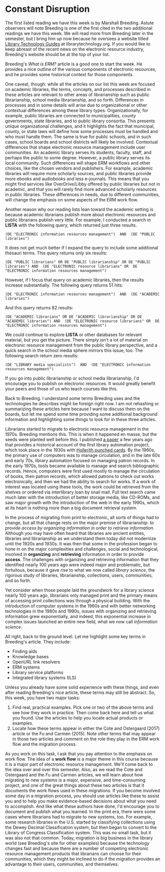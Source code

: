 # Constant Disruption

The first listed reading we have this week is by Marshall Breeding. Astute observers will note Breeding is one of the first cited in the two additional readings we have this week. We will read more from Breeding later in the semester, but I bring him up now because he oversees a website titled [Library Technology Guides][LTGuides] at librarytechnology.org. If you would like to keep abreast of the recent news on the electronic resource industry, Breeding's website should be at the top of your list.

Breeding's *What is ERM?* article is a good one to start the week. He provides a nice outline of the various components of electronic resources, and he provides some historical context for those components.

One caveat, though: while all the articles on our list this week are focused on academic libraries, the terms, concepts, and processes described in these articles are relevant to other areas of librarianship such as public librarianship, school media librarianship, and so forth. Differences in processes and in some details will arise due to organizational or other contextual differences among these library types. Organizationally, for example, public libraries are connected to municipalities, county governments, state libraries, and to public library consortia. This presents unique organizational challenges, and it highlights the fact that municipal, county, or state laws will define how some processes must be handled and who must handle them. The same is true for public schools, and in such cases, school boards and school districts will likely be involved. Contextual differences that shape electronic resource management include user communities. An academic library serves its students, faculty, staff, and perhaps the public to some degree. However, a public library serves its local community. Such differences will shape ERM workflows and other choices, like the chosen vendors and publishers. For example, academic libraries will require more scholarly sources, and public libraries provide more ebooks and audiobooks and less e-journals. This means that you might find services like OverDrive/Libby offered by public libraries but not in academic, and that you will rarely find more advanced scholarly resources in public libraries. These differences in needs, due to different communities, will change the emphasis on some aspects of the ERM work flow.

Another reason why our reading lists lean toward the academic setting is because academic librarians publish more about electronic resources and public librarians publish very little. For example, I conducted a search in **LISTA** with the following query, which returned just three results.

```
(DE "ELECTRONIC information resources management")  AND  (DE "PUBLIC libraries")
```

It does not get much better if I expand the query to include some additional thesauri terms. This query returns only six results:

```
(DE "PUBLIC librarians" OR DE "PUBLIC librarianship" OR DE "PUBLIC libraries") AND  (DE "ELECTRONIC resource librarians" OR  DE "ELECTRONIC information resources management")
```

However, if I focus that query on academic libraries, then the results increase substantially. The following query returns 51 hits:

```
(DE "ELECTRONIC information resources management")  AND  (DE "ACADEMIC libraries")
```

And this query returns 82 results:

```
(DE "ACADEMIC librarians" OR DE "ACADEMIC librarianship" OR DE "ACADEMIC libraries") AND  (DE "ELECTRONIC resource librarians" OR  DE "ELECTRONIC information resources management")
```

We could continue to explore **LISTA** or other databases for relevant material, but you get the picture. There simply isn't a lot of material on electronic resource management from the public library perspective, and a quick search in the school media sphere mirrors this issue, too. The following search return zero results:

```
(DE "LIBRARY media specialists")  AND  (DE "ELECTRONIC information resources management")
```

If you go into public librarianship or school media librarianship, I'd encourage you to publish on electronic resources. It would greatly benefit your peers and those of us who teach courses like this.

Back to Breeding. I understand some terms Breeding uses and the technologies he describes might be foreign right now. I am not rehashing or summarizing these articles here because I want to discuss them on the boards, but let me spend some time providing some additional background information and highlighting some things to look for in these three articles.

Librarians started to migrate to electronic resource management in the 1970s. Breeding mentions this. This is when it happened en masse, but the seeds were planted well before this. I published [a paper][burns2013] a few years ago that provides a historical account of the first library automation project, which took place in the 1930s with [Hollerith punched cards][punched_cards]. By the 1960s, the primary use of computers was to manage circulation, and in the late 60s and early 70s, library automation focused on managing patron records. In the early 1970s, tools became available to manage and search bibliographic records. Hence, computers were first used mostly to manage the circulation of books, then patron records, which allowed patrons to check out works electronically, and then we had the ability to search for works. If a work of interest was located using these tools, the work could be retrieved from the shelves or ordered via interlibrary loan by snail mail. Full text search came much later with the introduction of better storage media, like CD-ROMs, and saw major growth with the introduction of the web in the early 1990s, which at its heart is nothing more than a big document retrieval system.

In the process of migrating from print to electronic, all sorts of things had to change, but all that change rests on the major premise of librarianship: *to provide access by organizing information in order to retrieve information*. Although you may have often heard that libraries are ancient entities, libraries and librarianship as we understand them today did not modernize until the 1920s and 1930s. It was then that some in the profession began to hone in on the major complexities and challenges, social and technological, involved in **organizing** and **retrieving** information in order to provide **access**. The challenges with organizing and retrieving information that they identified nearly 100 years ago were indeed major and problematic, but fortuitous, because it gave rise to what we now called *library science*, the rigorous study of libraries, librarianship, collections, users, communities, and so forth.

Yet consider when those people laid the groundwork for a library science nearly 100 years ago, librarians only managed print and the primary means of accessing print collections was through a physical building. With the introduction of computer systems in the 1960s and with better networking technologies in the 1980s and 1990s, issues with organizing and retrieving information grew exponentially, and indeed, this exponential increase in complex issues launched an entire new field, what we now call *information science*.

All right, back to the ground level. Let me highlight some key terms in Breeding's article. They include:

* Finding aids
* Knowledge bases
* OpenURL link resolvers
* ERM systems
* Library service platforms
* Integrated library systems (ILS)

Unless you already have some solid experience with these things, and even after reading Breeding's nice article, these terms may still be abstract. So, this week, you have two major tasks:

1. Find real, practical examples. Pick one or two of the above terms and see how they work in practice. Then come back here and tell us what you found. Use the articles to help you locate actual products or examples.
1. Locate how these terms appear in either the Cote and Ostergaard (2017) article or the Fu and Carmen (2015). Note other terms that may appear in those two articles and comment on the role they play in the ERM work flow and the migration process.

As you work on this task, I ask that you pay attention to the emphasis on work flow. The idea of a **work flow** is a major theme in this course because it is a major part of electronic resource management. We'll come back to the idea over and over this semester. Also, as we read the Cote and Ostergaard and the Fu and Carmen articles, we will learn about how migrating to new systems is a major, expensive, and time-consuming project, and one of the great things about these two articles is that it documents the work flows used in these migrations. If you become involved some day in a migration process, you should use articles like these to assist you and to help you make evidence-based decisions about what you need to accomplish. And like what these authors have done, I'd encourage you to document and publish what you learned. In the print era, there were some cases where librarians had to migrate to new systems, too. For example, some research libraries in the U.S. started by classifying collections using the Dewey Decimal Classification system, but then began to convert to the Library of Congress Classification system. This was no small task, but it was also not that common. Today, migration is big business in the library world (see Breeding's site for other examples) because the technology changes fast and because there are a number of competing electronic resource management products that librarians can choose for their communities, which they might be inclined to do if the migration provides an advantage to their users, communities, and themselves.

[LTGuides]:https://librarytechnology.org/
[punched_cards]:https://en.wikipedia.org/wiki/Punched_card
[burns2013]:https://muse.jhu.edu/article/534487
